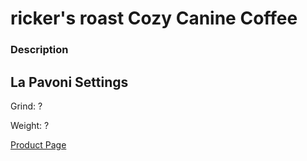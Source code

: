 
# ricker's roast Cozy Canine Coffee


### Description

## La Pavoni Settings


Grind: ?

Weight: ?



[Product Page](https://www.cozycaninecoffee.com/)